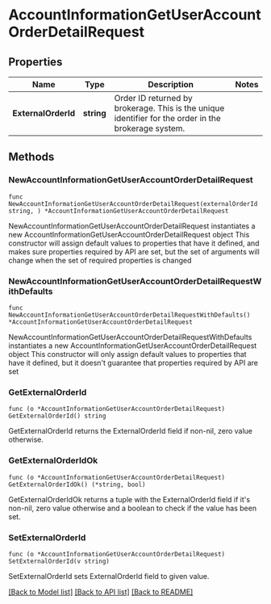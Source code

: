 # AccountInformationGetUserAccountOrderDetailRequest

## Properties

Name | Type | Description | Notes
------------ | ------------- | ------------- | -------------
**ExternalOrderId** | **string** | Order ID returned by brokerage. This is the unique identifier for the order in the brokerage system. | 

## Methods

### NewAccountInformationGetUserAccountOrderDetailRequest

`func NewAccountInformationGetUserAccountOrderDetailRequest(externalOrderId string, ) *AccountInformationGetUserAccountOrderDetailRequest`

NewAccountInformationGetUserAccountOrderDetailRequest instantiates a new AccountInformationGetUserAccountOrderDetailRequest object
This constructor will assign default values to properties that have it defined,
and makes sure properties required by API are set, but the set of arguments
will change when the set of required properties is changed

### NewAccountInformationGetUserAccountOrderDetailRequestWithDefaults

`func NewAccountInformationGetUserAccountOrderDetailRequestWithDefaults() *AccountInformationGetUserAccountOrderDetailRequest`

NewAccountInformationGetUserAccountOrderDetailRequestWithDefaults instantiates a new AccountInformationGetUserAccountOrderDetailRequest object
This constructor will only assign default values to properties that have it defined,
but it doesn't guarantee that properties required by API are set

### GetExternalOrderId

`func (o *AccountInformationGetUserAccountOrderDetailRequest) GetExternalOrderId() string`

GetExternalOrderId returns the ExternalOrderId field if non-nil, zero value otherwise.

### GetExternalOrderIdOk

`func (o *AccountInformationGetUserAccountOrderDetailRequest) GetExternalOrderIdOk() (*string, bool)`

GetExternalOrderIdOk returns a tuple with the ExternalOrderId field if it's non-nil, zero value otherwise
and a boolean to check if the value has been set.

### SetExternalOrderId

`func (o *AccountInformationGetUserAccountOrderDetailRequest) SetExternalOrderId(v string)`

SetExternalOrderId sets ExternalOrderId field to given value.



[[Back to Model list]](../README.md#documentation-for-models) [[Back to API list]](../README.md#documentation-for-api-endpoints) [[Back to README]](../README.md)


